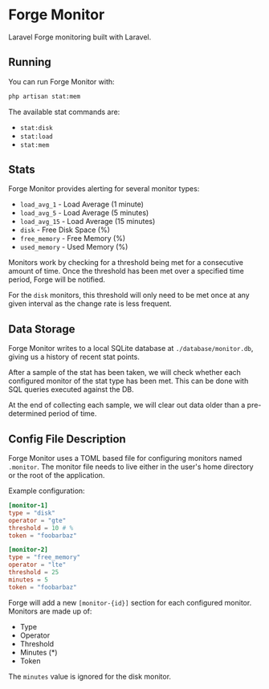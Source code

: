 # Forge Monitor

Laravel Forge monitoring built with Laravel.

## Running

You can run Forge Monitor with:

```bash
php artisan stat:mem
```

The available stat commands are:

- `stat:disk`
- `stat:load`
- `stat:mem`

## Stats

Forge Monitor provides alerting for several monitor types:

- `load_avg_1` - Load Average (1 minute)
- `load_avg_5` - Load Average (5 minutes)
- `load_avg_15` - Load Average (15 minutes)
- `disk` - Free Disk Space (%)
- `free_memory` - Free Memory (%)
- `used_memory` - Used Memory (%)

Monitors work by checking for a threshold being met for a consecutive amount of time. Once the threshold has been met over a specified time period, Forge will be notified.

For the `disk` monitors, this threshold will only need to be met once at any given interval as the change rate is less frequent.

## Data Storage

Forge Monitor writes to a local SQLite database at `./database/monitor.db`, giving us a history of recent stat points.

After a sample of the stat has been taken, we will check whether each configured monitor of the stat type has been met. This can be done with SQL queries executed against the DB.

At the end of collecting each sample, we will clear out data older than a pre-determined period of time.

## Config File Description

Forge Monitor uses a TOML based file for configuring monitors named `.monitor`. The monitor file needs to live either in the user's home directory or the root of the application.

Example configuration:

```toml
[monitor-1]
type = "disk"
operator = "gte"
threshold = 10 # %
token = "foobarbaz"

[monitor-2]
type = "free_memory"
operator = "lte"
threshold = 25
minutes = 5
token = "foobarbaz"
```

Forge will add a new `[monitor-{id}]` section for each configured monitor. Monitors are made up of:

- Type
- Operator
- Threshold
- Minutes (*)
- Token

The `minutes` value is ignored for the disk monitor.
